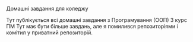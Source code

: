 Домашні завдання для коледжу

Тут публікується всі домашні завдання з Програмування (ООП) 3 курс ПМ
Тут має бути більше завдань, але я помилився репозиторіями і комітил у приватний репозиторій.
